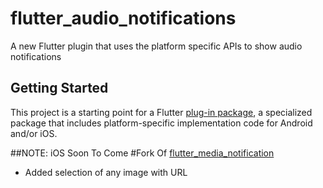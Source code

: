 # flutter_audio_notifications

A new Flutter plugin that uses the platform specific APIs to show audio notifications

## Getting Started

This project is a starting point for a Flutter
[plug-in package](https://flutter.dev/developing-packages/),
a specialized package that includes platform-specific implementation code for
Android and/or iOS.

##NOTE: iOS Soon To Come
#Fork Of [flutter_media_notification](https://github.com/aliyazdi75/flutter_media_notification)
  * Added selection of any image with URL
